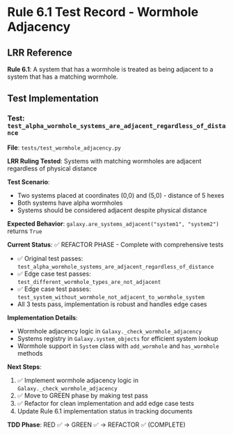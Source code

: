 # Rule 6.1 Test Record - Wormhole Adjacency

## LRR Reference
**Rule 6.1**: A system that has a wormhole is treated as being adjacent to a system that has a matching wormhole.

## Test Implementation

### Test: `test_alpha_wormhole_systems_are_adjacent_regardless_of_distance`

**File**: `tests/test_wormhole_adjacency.py`

**LRR Ruling Tested**: Systems with matching wormholes are adjacent regardless of physical distance

**Test Scenario**:
- Two systems placed at coordinates (0,0) and (5,0) - distance of 5 hexes
- Both systems have alpha wormholes
- Systems should be considered adjacent despite physical distance

**Expected Behavior**: `galaxy.are_systems_adjacent("system1", "system2")` returns `True`

**Current Status**: ✅ REFACTOR PHASE - Complete with comprehensive tests
- ✅ Original test passes: `test_alpha_wormhole_systems_are_adjacent_regardless_of_distance`
- ✅ Edge case test passes: `test_different_wormhole_types_are_not_adjacent`
- ✅ Edge case test passes: `test_system_without_wormhole_not_adjacent_to_wormhole_system`
- All 3 tests pass, implementation is robust and handles edge cases

**Implementation Details**:
- Wormhole adjacency logic in `Galaxy._check_wormhole_adjacency`
- Systems registry in `Galaxy.system_objects` for efficient system lookup
- Wormhole support in `System` class with `add_wormhole` and `has_wormhole` methods

**Next Steps**: 
1. ✅ Implement wormhole adjacency logic in `Galaxy._check_wormhole_adjacency`
2. ✅ Move to GREEN phase by making test pass
3. ✅ Refactor for clean implementation and add edge case tests
4. Update Rule 6.1 implementation status in tracking documents

**TDD Phase**: RED ✅ → GREEN ✅ → REFACTOR ✅ (COMPLETE)